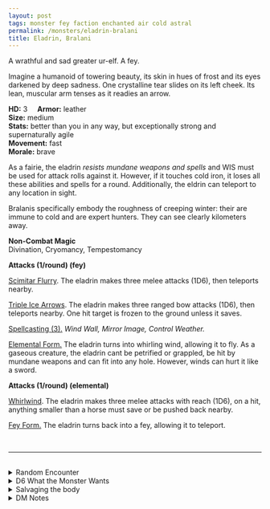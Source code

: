 ```yaml
---
layout: post
tags: monster fey faction enchanted air cold astral
permalink: /monsters/eladrin-bralani
title: Eladrin, Bralani
---
```


A wrathful and sad greater ur-elf. A fey.

Imagine a humanoid of towering beauty, its skin in hues of frost and its eyes darkened by deep sadness. One crystalline tear slides on its left cheek. Its lean, muscular arm tenses as it readies an arrow.

**HD:** 3  &nbsp; &nbsp;  **Armor:** leather <br>
**Size:** medium <br>
**Stats:** better than you in any way, but exceptionally strong and supernaturally agile <br>
**Movement:** fast <br>
**Morale:** brave <br>

As a fairie, the eladrin *resists mundane weapons and spells* and WIS must be used for attack rolls against it. However, if it touches cold iron, it loses all these abilities and spells for a round. Additionally, the eldrin can teleport to any location in sight.

Bralanis specifically embody the roughness of creeping winter: their are immune to cold and are expert hunters. They can see clearly kilometers away.

**Non-Combat Magic** <br>
Divination, Cryomancy, Tempestomancy

**Attacks (1/round) (fey)**

<ins>Scimitar Flurry</ins>. The eladrin makes three melee attacks (1D6), then teleports nearby.

<ins>Triple Ice Arrows</ins>. The eladrin makes three ranged bow attacks (1D6), then teleports nearby. One hit target is frozen to the ground unless it saves.

<ins>Spellcasting (3).</ins> *Wind Wall, Mirror Image, Control Weather.*

<ins>Elemental Form.</ins> The eladrin turns into whirling wind, allowing it to fly. As a gaseous creature, the eladrin cant be petrified or grappled, be hit by mundane weapons and can fit into any hole. However, winds can hurt it like a sword.

**Attacks (1/round) (elemental)**

<ins>Whirlwind</ins>. The eladrin makes three melee attacks with reach (1D6), on a hit, anything smaller than a horse must save or be pushed back nearby.

<ins>Fey Form.</ins> The eladrin turns back into a fey, allowing it to teleport.


<br>

---

<br> 

<details markdown="1">
<summary>Random Encounter</summary>

1. **Monster:** 1 bralanis, 1D6-2 are nearby.
3. **Lair:** A nomadic camp hidden in ice crystals.  <br>	&nbsp; OR <br>	**Omen:** Winter wind cries for lost comrades, save or cry.
4. **Spoor:** An ugly creature, covered in arrows.
5. **Tracks:** Howl-sounding chants carried by the wind.
6. **Trace:** Tracks of running feet, washed by the wind.
7. **Trace:** The ugliest among you is suddenly pushed aside by the wind. 

</details>

<details markdown="1">
<summary>D6 What the Monster Wants</summary>
1. They are hunting the ugly monster who permanently defaced something crafted by the eladrin.
1. They are a fey prince/princess on a hunting trip.
1. Winter is coming and they are here to announce it.
1. They are working to topple a local government that is becoming too authoritarian.
1. It's the grand winter dance for the dead!
1. They are on a rescue mission to retrieve an hostage.
</details>

<details markdown="1">
<summary>Salvaging the body</summary>
  
A bralani dissolves in crystaline water and wind as it dies. Find ... (Roll as many times as the HD of the monster)

1. Nothing.
1. A masterfully crafted scimitar made of glass.
1. A masterfully arrow made of ice.
1. A bowstring made of wind.
1. An invitation to the winter court. For one.
1. A compass leading to the winter court, or back. One use.

By grieving with the bralani, a wizard can create a new spell with the word *Winter*.
</details>

<details markdown="1">
<summary>DM Notes</summary>
Eladrins are a Planescape creation that changed a lot in the 4th and 5th edition to become some elf variation. Originally being the chaotic good mirror of baatezu-devils and tanar'ri-demons, they had a pretty stiff hierarchy of power, the bralani being among the strongest. In 5e, they are simply the winter-time version of eladrins. I tried to merge the two into this extremely dangerous scorned avenger. It was also important to make them as relatively fragile as they are deadly. As elves should be. — SaltyGoo
</details>
